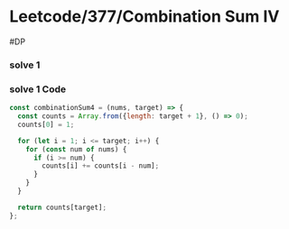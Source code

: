 # Leetcode/377/Combination Sum IV

#DP

### solve 1

### solve 1 Code

```js
const combinationSum4 = (nums, target) => {
  const counts = Array.from({length: target + 1}, () => 0);
  counts[0] = 1;

  for (let i = 1; i <= target; i++) {
    for (const num of nums) {
      if (i >= num) {
        counts[i] += counts[i - num];
      }
    }
  }

  return counts[target];
};
```
